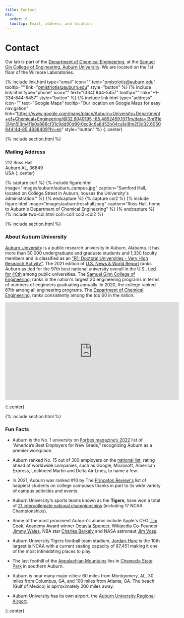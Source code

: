 ```yaml
---
title: Contact
nav:
  order: 6
  tooltip: Email, address, and location
---
```


# <i class="fas fa-envelope"></i>Contact

Our lab is part of the [Department of Chemical Engineering](https://www.eng.auburn.edu/chen/), at the [Samuel Gin College of Engineering, Auburn University](https://eng.auburn.edu/).
We are located on the 1st floor of the Wilmore Laboratories.

{%
  include link.html
  type="email"
  icon=""
  text="pmistriotis@auburn.edu"
  tooltip=""
  link="pmistriotis@auburn.edu"
  style="button"
%}
{%
  include link.html
  type="phone"
  icon=""
  text="(334) 844-5457"
  tooltip=""
  link="+1-334-844-5457"
  style="button"
%}
{%
  include link.html
  type="address"
  icon=""
  text="Google Maps"
  tooltip="Our location on Google Maps for easy navigation"
  link="https://www.google.com/maps/place/Auburn+University+Department+of+Chemical+Engineering/@32.6049195,-85.4852459,1071m/data=!3m1!1e3!4m5!3m4!1s0x888cf31c9dd90d99:0xc9c6a8d52b04ca1a!8m2!3d32.6050944!4d-85.4838409?hl=en"
  style="button"
%}
{:.center}

{% include section.html %}

### <i class="fas fa-mail-bulk"></i>Mailing Address

212 Ross Hall  
Auburn AL, 36849   
USA
{:.center}

{% capture col1 %}
{%
  include figure.html
  image="images/auburn/auburn_campus.jpg"
  caption="Samford Hall, located on College Street in Auburn, houses the University's administration."
%}
{% endcapture %}
{% capture col2 %}
{%
  include figure.html
  image="images/auburn/rosshall.jpeg"
  caption="Ross Hall, home to Auburn's Department of Chemical Engineering"
%}
{% endcapture %}
{% include two-col.html col1=col1 col2=col2 %}

{% include section.html %}
### About Auburn University

[Auburn University](https://auburn.edu/) is a public research university in Auburn, Alabama. It has more than 30,000 undergraduate and graduate students and 1,330 faculty members and is classified as an ["R1: Doctoral Universities - Very High Research Activity"](https://en.wikipedia.org/wiki/Research_I_university). The 2021 edition of [U.S. News & World Report](https://www.usnews.com/best-colleges/rankings/national-universities?schoolName=auburn) ranks Auburn as tied for the 97th best national university overall in the U.S., [tied for 40th](https://www.usnews.com/best-colleges/rankings/national-universities/top-public) among public universities. The [Samuel Ginn College of Engineering](https://eng.auburn.edu/), ranks in the nation's largest 20 engineering programs in terms of numbers of engineers graduating annually. In 2020, the college ranked 67th among all engineering programs. The [Department of Chemical Engineering](https://www.eng.auburn.edu/chen/), ranks consistently among the top 60 in the nation.


<iframe width="560" height="315" src="https://www.youtube.com/embed/fc5nLS5PZNQ" title="YouTube video player" frameborder="0" allow="accelerometer; autoplay; clipboard-write; encrypted-media; gyroscope; picture-in-picture" allowfullscreen></iframe>

{:.center}


{% include section.html %}
### Fun Facts

- Auburn is the No. 1 university on [Forbes magazine’s 2022](https://www.forbes.com/lists/best-employers-for-new-grads/?sh=18ff087c203a&) list of “America’s Best Employers for New Grads,” recognizing Auburn as a premier workplace. 

- Auburn ranked No. 15 out of 300 employers on the [national list](https://www.forbes.com/lists/best-employers-for-new-grads/?sh=18ff087c203a&), rating ahead of worldwide companies, such as Google, Microsoft, American Express, Lockheed Martin and Delta Air Lines, to name a few. 

- In 2021, Auburn was ranked #10 by The [Princeton Review's](https://www.princetonreview.com/college-rankings?rankings=happiest-students) list of happiest students on college campuses thanks in part to its wide variety of campus activities and events.

- Auburn University's sports teams known as the **Tigers**, have won a total of [21 intercollegiate national championships](https://en.wikipedia.org/wiki/Auburn_University#Athletics) (including 17 NCAA Championships).

- Some of the most prominent Auburn's alumni include Apple's CEO [Tim Cook](https://en.wikipedia.org/wiki/Tim_Cook), Academy Award winner [Octavia Spencer](https://en.wikipedia.org/wiki/Octavia_Spencer), Wikipedia Co-Founder [Jimmy Wales](https://en.wikipedia.org/wiki/Jimmy_Wales), NBA star [Charles Barkely](https://en.wikipedia.org/wiki/Charles_Barkley) and NASA astronaut [Jim Voss](https://en.wikipedia.org/wiki/James_S._Voss).

- Auburn University Tigers football team stadium, [Jordan-Hare](https://en.wikipedia.org/wiki/Jordan%E2%80%93Hare_Stadium) is the 10th largest is NCAA with a current seating capacity of 87,451 making it one of the most intimidating places to play.

- The last foothill of the [Appalachian Mountains](https://en.wikipedia.org/wiki/Appalachian_Mountains) lies in [Chewacla State Park](https://www.alapark.com/parks/chewacla-state-park) in southern Auburn.

- Auburn is near many major cities: 60 miles from Montgomery, AL, 30 miles from Columbus, GA, and 100 miles from Atlanta, GA. The beach (Gulf of Mexico) is aprroximately 200 miles away.

- Auburn University has its own airport, the [Auburn University Regional Airport](https://en.wikipedia.org/wiki/Auburn_University_Regional_Airport).


{:.center}
